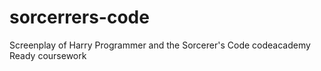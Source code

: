 # sorcerrers-code
Screenplay of Harry Programmer and the Sorcerer's Code
codeacademy Ready coursework
